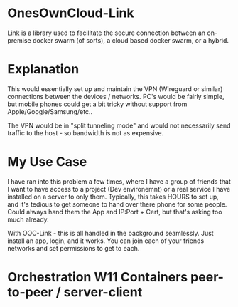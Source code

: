 # OnesOwnCloud-Link
Link is a library used to facilitate the secure connection between an on-premise docker swarm (of sorts), a cloud based docker swarm, or a hybrid.


# Explanation
This would essentially set up and maintain the VPN (Wireguard or similar) connections between the devices / networks. PC's would be fairly simple, but mobile phones could get a bit tricky without support from Apple/Google/Samsung/etc..

The VPN would be in "split tunneling mode" and would not necessarily send traffic to the host - so bandwidth is not as expensive.

# My Use Case

I have ran into this problem a few times, where I have a group of friends that I want to have access to a project (Dev environemnt) or a real service I have installed on a server to only them. Typically, this takes HOURS to set up, and it's tedious to get someone to hand over there phone for some people. Could always hand them the App and IP:Port + Cert, but that's asking too much already.

With OOC-Link - this is all handled in the background seamlessly. Just install an app, login, and it works. You can join each of your friends networks and set permissions to get to each.


# Orchestration W11 Containers peer-to-peer / server-client

